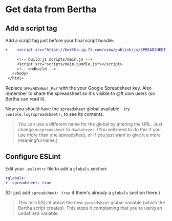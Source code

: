 # Get data from Bertha

## Add a script tag

Add a script tag just before your final script bundle:

```diff
+    <script src="https://bertha.ig.ft.com/view/publish/js/SPREADSHEET_KEY/basic?d=spreadsheet"></script>
 
     <!-- build:js scripts/main.js -->
     <script src="scripts/main.bundle.js"></script>
     <!-- endbuild -->
   </body>
 </html>

```

Replace `SPREADSHEET_KEY` with the your Google Spreadsheet key. Also remember to share the spreadsheet so it's visible to @ft.com users (so Bertha can read it).

Now you should have the `spreadsheet` global available – try `console.log(spreadsheet);` to see its contents.

> You can use a different name for the global by altering the URL. Just change `d=spreadsheet` to `d=whatever`. (You will need to do this if you use more than one spreadsheet, or if you just want to give it a more meaningful name.)


## Configure ESLint

Edit your `.eslintrc` file to add a `globals` section:

```diff
+globals:
+  spreadsheet: true
```

(Or just add `spreadsheet: true` if there's already a `globals` section there.)

> This tells ESLint about the new `spreadsheet` global variable (which the Bertha script creates). This stops it complaining that you're using an undefined variable.
